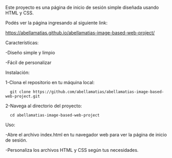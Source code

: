 Este proyecto es una página de inicio de sesión simple diseñada usando HTML y CSS.

Podés ver la página ingresando al siguiente link:

https://abellamatias.github.io/abellamatias-image-based-web-project/

Características:

  -Diseño simple y limpio
  
  -Fácil de personalizar
  
Instalación:

  1-Clona el repositorio en tu máquina local:
  
      git clone https://github.com/abellamatias/abellamatias-image-based-web-project.git
      
  2-Navega al directorio del proyecto:
  
      cd abellamatias-image-based-web-project
      
Uso:

  -Abre el archivo index.html en tu navegador web para ver la página de inicio de sesión.
  
  -Personaliza los archivos HTML y CSS según tus necesidades.
  
